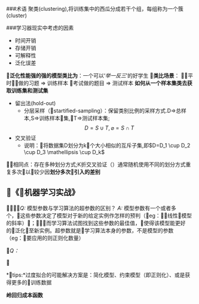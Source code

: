 ###术语
聚类(clustering),将训练集中的西瓜分成若干个组，每组称为一个簇(cluster)



###学习器现实中考虑的因素
- 时间开销
- 存储开销
- 可解释性
- 泛化误差

**泛化性能强的强的模型类比为**：一个可以‘*举一反三*’的好学生

**类比场景**：
平时做的习题 => 训练样本
考试做的题目 => 测试样本
**如何从一个样本集类去获取训练集和测试集**

- 留出法(hold-out)
  - 分层采样（startified-sampling）：保留类别比例的采样方式.D=>总样本,S=>训练样本集,T=>测试样本集;
    $$
        D = S \cup T ,\varnothing = S \cap T
    $$
- 交叉验证
   - 说明：将数据集D划分为k个大小相似的互斥子集,即$D=D_1 \cup D_2 \cup D_3 \mathellipsis \cup D_k$

相同点：存在多种划分方式;K折交叉验证（）通常随机使用不同的划分方式重复多次以较少因**划分多次引入的差别**


《机器学习实战》
--
*Q:* 模型参数与学习算法的超参数的区别？
*A:* 模型参数有一个或者多个，这些参数决定了模型对于新的给定实例作怎样的预判（eg：线性模型的斜率）；而学习算法试图找到这些参数的最佳值，使得该模型能更好的泛化至新实例。超参数就是学习算法本身的参数，不是模型的参数（eg：要应用的则正则化数量）

*Q：*  



*tips:*过度拟合的可能解决方案是：简化模型、约束模型（即正则化）、或是获得更多的训练数据


**岭回归成本函数**


